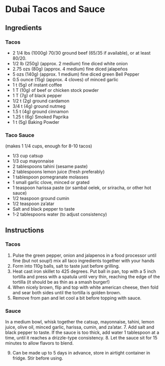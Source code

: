 # Dubai Tacos and Sauce
## Ingredients 
### Tacos
* 2 1/4 lbs (1000g) 70/30 ground beef (65/35 if available), or at least 80/20.
* 1/2 lb (250g) (approx. 2 medium) fine diced white onion
* 2.75 ozs (80g) (approx. 4 medium) fine diced jalapeños
* 5 ozs (140g) (approx. 1 medium) fine diced green Bell Pepper 
* 0.5 ounce (15g) (approx. 4 cloves) of minced garlic  
* 1 t (5g) of instant coffee 
* 1 T (10g) of beef or chicken stock powder 
* 1 T (7g) of black pepper 
* 1/2 t (2g) ground cardamon  
* 3/4 t (4g) ground nutmeg
* 1.5 t (4g) ground cinnamon
* 1.25 t (6g) Smoked Paprika
* 1 t (5g) Baking Powder

### Taco Sauce
(makes 1 1/4 cups, enough for 8-10 tacos)
* 1/3 cup catsup
* 1/3 cup mayonnaise 
* 2 tablespoons tahini (sesame paste)
* 2 tablespoons lemon juice (fresh preferably)
* 1 tablespoon pomegranate molasses 
* 1 small garlic clove, minced or grated
* 1 teaspoon harissa paste (or sambal oelek, or sriracha, or other hot sauce)
* 1/2 teaspoon ground cumin
* 1/2 teaspoon za’atar 
* Salt and black pepper to taste
* 1-2 tablespoons water (to adjust consistency)

## Instructions
### Tacos
1. Pulse the green pepper, onion and jalapenos in a food processor until fine (but not soup!) mix all taco ingredients together with your hands
2. Form into 110g balls, salt to taste just before grilling.
3. Heat cast iron skillet to 425 degrees.  Put ball in pan, top with a 5 inch tortilla and press with a spatula until very thin, reaching the edge of the tortilla (it should be as thin as a smash burger!)
4. When nicely brown, flip and top with white american cheese, then fold and sear both sides until the tortilla is golden brown.
5. Remove from pan and let cool a bit before topping with sauce. 

### Sauce
In a medium bowl, whisk together the catsup, mayonnaise, tahini, lemon juice, olive oil, minced garlic, harissa, cumin, and za’atar.
7. Add salt and black pepper to taste. If the sauce is too thick, add water 1 tablespoon at a time, until it reaches a drizzle-type consistency.
8. Let the sauce sit for 15 minutes to allow flavors to blend. 

9. Can be made up to 5 days in advance, store in airtight container in fridge. Stir before using.
